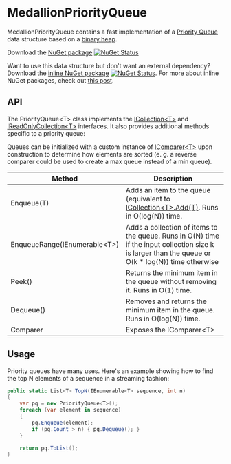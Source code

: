 ﻿MedallionPriorityQueue
==============

MedallionPriorityQueue contains a fast implementation of a [Priority Queue](https://docs.oracle.com/javase/7/docs/api/java/util/PriorityQueue.html) data structure based on a [binary heap](https://en.wikipedia.org/wiki/Binary_heap).

Download the [NuGet package](https://www.nuget.org/packages/MedallionPriorityQueue) [![NuGet Status](http://img.shields.io/nuget/v/MedallionPriorityQueue.svg?style=flat)](https://www.nuget.org/packages/MedallionPriorityQueue/)

Want to use this data structure but don't want an external dependency? Download the [inline NuGet package](https://www.nuget.org/packages/MedallionPriorityQueue.Inline/) [![NuGet Status](http://img.shields.io/nuget/v/MedallionPriorityQueue.Inline.svg?style=flat)](https://www.nuget.org/packages/MedallionPriorityQueue.Inline/). For more about inline NuGet packages, check out [this post](http://www.codeducky.org/inline-nuget-packages-a-solution-to-the-problem-of-utility-libraries/).

## API

The PriorityQueue\<T> class implements the [ICollection\<T>](https://msdn.microsoft.com/en-us/library/92t2ye13.aspx) and [IReadOnlyCollection\<T>](https://msdn.microsoft.com/en-us/library/hh881542.aspx) interfaces. It also provides additional methods specific to a priority queue:

Queues can be initialized with a custom instance of [IComparer\<T>](https://msdn.microsoft.com/en-us/library/8ehhxeaf.aspx) upon construction to determine how elements are sorted (e. g. a reverse comparer could be used to create a max queue instead of a min queue).

| Method | Description |
| ------ | --------- |
| Enqueue(T) | Adds an item to the queue (equivalent to [ICollection\<T>.Add(T)](https://msdn.microsoft.com/en-us/library/63ywd54z.aspx). Runs in O(log(N)) time. |
| EnqueueRange(IEnumerable\<T>) | Adds a collection of items to the queue. Runs in O(N) time if the input collection size k is larger than the queue or O(k * log(N)) time otherwise |
| Peek() | Returns the minimum item in the queue without removing it. Runs in O(1) time. |
| Dequeue() | Removes and returns the minimum item in the queue. Runs in O(log(N)) time. |
| Comparer | Exposes the IComparer\<T> |

## Usage

Priority queues have many uses. Here's an example showing how to find the top N elements of a sequence in a streaming fashion:

```C#
public static List<T> TopN(IEnumerable<T> sequence, int n) 
{
	var pq = new PriorityQueue<T>();
	foreach (var element in sequence) 
	{
		pq.Enqueue(element);
		if (pq.Count > n) { pq.Dequeue(); }
	}

	return pq.ToList();
}
```